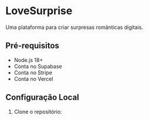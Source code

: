 # LoveSurprise

Uma plataforma para criar surpresas românticas digitais.

## Pré-requisitos

- Node.js 18+ 
- Conta no Supabase
- Conta no Stripe
- Conta no Vercel

## Configuração Local

1. Clone o repositório:
